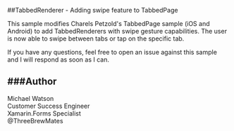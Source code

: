 ##TabbedRenderer - Adding swipe feature to TabbedPage

This sample modifies Charels Petzold's TabbedPage sample (iOS and Android) to add TabbedRenderers with swipe gesture capabilities. The user is now able to swipe between tabs or tap on the specific tab. 

If you have any questions, feel free to open an issue against this sample and I will respond as soon as I can.


###Author
------

Michael Watson  
Customer Success Engineer  
Xamarin.Forms Specialist  
@ThreeBrewMates  
